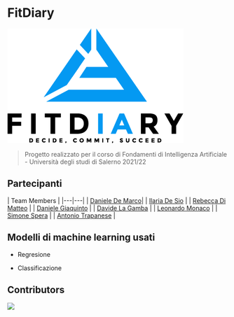 # FitDiary

![FitDiary Logo](.github/FitDiaryLogo.png)

> Progetto realizzato per il corso di Fondamenti di Intelligenza Artificiale - Università degli studi di Salerno 2021/22

## Partecipanti

| Team Members |
|---|---|
| [Daniele De Marco](https://github.com/dany98sa)|
| [Ilaria De Sio](https://github.com/iladesio) |
| [Rebecca Di Matteo](https://github.com/rebeccadimatteo) |
| [Daniele Giaquinto](https://github.com/exSnake) |
| [Davide La Gamba](https://github.com/davide-lagamba) |
| [Leonardo Monaco](https://github.com/lnrdmnc) |
| [Simone Spera](https://github.com/Everysimo) |
| [Antonio Trapanese](https://github.com/MastAntonio) |

## Modelli di machine learning usati

* Regresione

* Classificazione

## Contributors
<a href="https://github.com/rebeccadimatteo/FitDiary_FIA/graphs/contributors">
  <img src="https://contrib.rocks/image?repo=rebeccadimatteo/FitDiary_FIA" />
</a>
